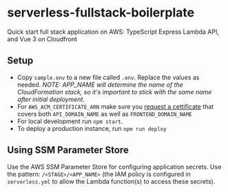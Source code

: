 # serverless-fullstack-boilerplate
Quick start full stack application on AWS: TypeScript Express Lambda API, and Vue 3 on Cloudfront

## Setup
* Copy `sample.env` to a new file called `.env`. Replace the values as needed. *NOTE: APP_NAME will determine the name of the CloudFormation stack, so it's important to stick with the same name after initial deployment.*
* For `AWS_ACM_CERTIFICATE_ARN` make sure you [request a cettificate](https://docs.aws.amazon.com/acm/latest/userguide/gs-acm-request-public.html) that covers both `API_DOMAIN_NAME` as well as `FRONTEND_DOMAIN_NAME`
* For local development run `npm start`.
* To deploy a production instance, run `npm run deploy`

## Using SSM Parameter Store
Use the AWS SSM Parameter Store for configuring application secrets. Use the pattern: `/<STAGE>/<APP_NAME>` (the IAM policy is configured in `serverless.yml` to allow the Lambda function(s) to access these secrets).
